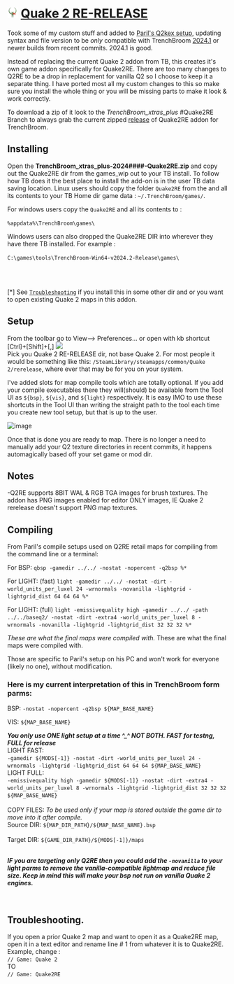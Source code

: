 # <img src="/games/Quake2RE/Icon.png" width="24" height="24"> [Quake 2 RE-RELEASE]([/games_wip/Quake2/](https://store.steampowered.com/agecheck/app/2320/)https://store.steampowered.com/agecheck/app/2320/)<br>

Took some of my custom stuff and added to [Paril's Q2kex setup](https://github.com/id-Software/quake2-rerelease-dll/tree/main/fgd), updating syntax and file version to be _only_ compatible with TrenchBroom [2024.1](https://github.com/TrenchBroom/TrenchBroom/releases/tag/v2024.1) or newer builds from recent commits. 2024.1 is good.<br>



Instead of replacing the current Quake 2 addon from TB, this creates it's own game addon specifically for Quake2RE. There are too many changes to Q2RE to be a drop in replacement for vanilla Q2 so I choose to keep it a separate thing. I have ported most all my custom changes to this so make sure you install the whole thing or you will be missing parts to make it look & work correctly. 

To download a zip of it look to the *TrenchBroom_xtras_plus* #Quake2RE Branch to always grab the current zipped [release](https://github.com/eGax/TrenchBroom_xtras_plus/archive/refs/heads/Quake2RE.zip) of Quake2RE addon for TrenchBroom.

## Installing

Open the **TrenchBroom_xtras_plus-2024####-Quake2RE.zip** and copy out the Quake2RE dir from the games_wip out to your TB install. To follow how TB does it the best place to install the add-on is in the user TB data saving location. Linux users should copy the folder `Quake2RE` from the and all its contents to your TB Home dir game data : `~/.TrenchBroom/games/`.<br>

For windows users copy the `Quake2RE` and all its contents to :
<p><code>%appdata%\TrenchBroom\games\</code></p>

Windows users can also dropped the Quake2RE DIR into wherever they have there TB installed. For example : 
<p><code>C:\games\tools\TrenchBroom-Win64-v2024.2-Release\games\</code></p>
<br>

<br>[*] See [`Troubleshooting`](#troubleshooting) if you install this in some other dir and or you want to open existing Quake 2 maps in this addon.
## Setup
From the toolbar go to View--> Preferences... or open with kb shortcut [Ctrl]+[Shift]+[,]
<img src="https://github.com/eGax/TrenchBroom_xtras_plus/assets/9817245/fd8816ae-cd4a-4bef-a8d0-c19738b90cb7" width="420"/><br>
Pick you Quake 2 RE-RELEASE dir, not base Quake 2. For most people it would be something like this:
`/SteamLibrary/steamapps/common/Quake 2/rerelease`, where ever that may be for you on your system.

I've added slots for map compile tools which are totally optional. If you add your compile executables there they will(should) be available from the Tool UI as `${bsp}`, `${vis}`, and `${light}` respectively. It is easy IMO to use these shortcuts in the Tool UI than writing the straight path to the tool each time you create new tool setup, but that is up to the user.

![image](https://github.com/eGax/TrenchBroom_xtras_plus/assets/9817245/6878112a-0511-48b6-b779-3a428b410849)

Once that is done you are ready to map. There is no longer a need to manually add your Q2 texture directories in recent commits, it happens automagically based off your set game or mod dir.

## Notes

-Q2RE supports 8BIT WAL & RGB TGA images for brush textures. The addon has PNG images enabled for editor ONLY images, IE Quake 2 rerelease doesn't support PNG map textures.

## Compiling  

From Paril's compile setups used on Q2RE retail maps for compiling from the command line or a terminal:

For BSP: `qbsp -gamedir ../../ -nostat -nopercent -q2bsp %*`

For LIGHT: (fast) `light -gamedir ../../ -nostat -dirt -world_units_per_luxel 24 -wrnormals -novanilla -lightgrid -lightgrid_dist 64 64 64 %*`<br>

For LIGHT: (full) `light -emissivequality high -gamedir ../../ -path ../../baseq2/ -nostat -dirt -extra4 -world_units_per_luxel 8 -wrnormals -novanilla -lightgrid -lightgrid_dist 32 32 32 %*`<br>

_These are what the final maps were compiled with._ These are what the final maps were compiled with.

Those are specific to Paril's setup on his PC and won't work for everyone (likely no one), without modification.

### Here is my current interpretation of this in TrenchBroom form parms:

BSP: `-nostat -nopercent -q2bsp ${MAP_BASE_NAME}`<br>

VIS: `${MAP_BASE_NAME}`<br>

***You only use ONE light setup at a time ^_^ NOT BOTH. FAST for testng, FULL for release***<br>
LIGHT FAST:<br>
`-gamedir ${MODS[-1]} -nostat -dirt -world_units_per_luxel 24 -wrnormals -lightgrid -lightgrid_dist 64 64 64 ${MAP_BASE_NAME}`<br>
LIGHT FULL:<br>
`-emissivequality high -gamedir ${MODS[-1]} -nostat -dirt -extra4 -world_units_per_luxel 8 -wrnormals -lightgrid -lightgrid_dist 32 32 32 ${MAP_BASE_NAME}`<br><br>
COPY FILES: _To be used only if your map is stored outside the game dir to move into it after compile._ <br>
    Source DIR: `${MAP_DIR_PATH}/${MAP_BASE_NAME}.bsp`<br><br>
    Target DIR:  `${GAME_DIR_PATH}/${MODS[-1]}/maps`<br><br>

***IF you are targeting only Q2RE then you could add the `-novanilla` to your light parms to remove the vanilla-compatible lightmap and reduce file size. Keep in mind this will make your bsp not run on vanilla Quake 2 engines.***<br>
<br><br>
## Troubleshooting.

If you open a prior Quake 2 map and want to open it as a Quake2RE map, open it in a text editor and rename line # 1 from whatever it is to Quake2RE. Example, change :<br>
`// Game: Quake 2`
<br>TO<br>
`// Game: Quake2RE`
